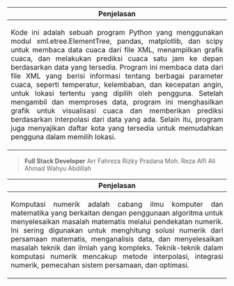 | **Penjelasan**   | 
|------------|
| <p align="justify">Kode ini adalah sebuah program Python yang menggunakan modul xml.etree.ElementTree, pandas, matplotlib, dan scipy untuk membaca data cuaca dari file XML, menampilkan grafik cuaca, dan melakukan prediksi cuaca satu jam ke depan berdasarkan data yang tersedia. Program ini membaca data dari file XML yang berisi informasi tentang berbagai parameter cuaca, seperti temperatur, kelembaban, dan kecepatan angin, untuk lokasi tertentu yang dipilih oleh pengguna. Setelah mengambil dan memproses data, program ini menghasilkan grafik untuk visualisasi cuaca dan memberikan prediksi berdasarkan interpolasi dari data yang ada. Selain itu, program juga menyajikan daftar kota yang tersedia untuk memudahkan pengguna dalam memilih lokasi.</p>     |

> **Full Stack Developer**
> Arr
> Fahreza Rizky Pradana
> Moh. Reza Alfi Ali
> Ahmad Wahyu Abdillah

| **Penjelasan**   | 
|------------|
| <p align="justify">Komputasi numerik adalah cabang ilmu komputer dan matematika yang berkaitan dengan penggunaan algoritma untuk menyelesaikan masalah matematis melalui pendekatan numerik. Ini sering digunakan untuk menghitung solusi numerik dari persamaan matematis, menganalisis data, dan menyelesaikan masalah teknik dan ilmiah yang kompleks. Teknik-teknik dalam komputasi numerik mencakup metode interpolasi, integrasi numerik, pemecahan sistem persamaan, dan optimasi.</p>     |
